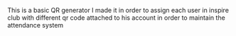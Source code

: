 This is a basic QR generator I made it in order to assign each user in inspire club with different qr code attached to his account in order to maintain the attendance system
